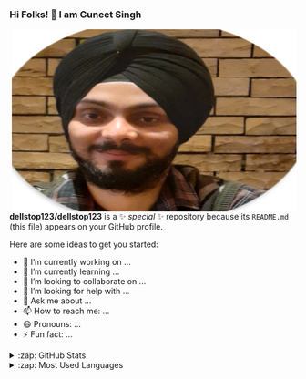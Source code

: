 ### Hi Folks! 👋 I am Guneet Singh

<img align="right" alt="GIF" src="https://github.com/dellstop123/dellstop123/blob/main/20211106165619286637.png?raw=true" width="500" height="320" />

**dellstop123/dellstop123** is a ✨ _special_ ✨ repository because its `README.md` (this file) appears on your GitHub profile.

Here are some ideas to get you started:

- 🔭 I’m currently working on ...
- 🌱 I’m currently learning ...
- 👯 I’m looking to collaborate on ...
- 🤔 I’m looking for help with ...
- 💬 Ask me about ...
- 📫 How to reach me: ...
- 😄 Pronouns: ...
- ⚡ Fun fact: ...


<details>
  <summary>:zap: GitHub Stats</summary>

  <img align="left" alt="Guneet's GitHub Stats" src="https://github-readme-stats.vercel.app/api?username=dellstop123&show_icons=true&hide_border=true" />

</details>

<details>
  <summary>:zap: Most Used Languages</summary>

<img align="left" alt="Guneet's GitHub Top Languages" src="https://github-readme-stats.vercel.app/api/top-langs/?username=dellstop123" />

</details>

[website]: https://myblogbook.xyz/
[instagram]: https://www.instagram.com/myblogbook_official/
[linkedin]: https://www.linkedin.com/in/guneet-singh-709703182/
[portfolio]: https://github.com/dellstop123
